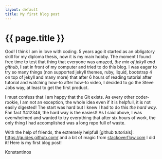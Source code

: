 ```yaml
---
layout: default
title: My first blog post
---
```


# {{ page.title }}

God! I think I am in love with coding. 5 years ago it started as an obligatory skill for my diploma thesis, now it is my main hobby. The moment I found free time to test that thing that everyone was amazed, _the mix of jekyll and github_, I sat in front of my computer and tried to do this blog. I was eager to try so many things (non supported jekyll themes, ruby, liquid, bootstrap 4 on top of jekyll and many more) that after 6 hours of reading tutorial after tutorial and watching how-to after how-to video, I decided to go the Steve Jobs way, at least to get the first product.

I must confess that I am happy that the Git exists. As every other coder-rookie, I am not an exception, the whole idea even if it is helpfull, it is not easily digested! The start was hard but I knew I had to do this *the hard way*. Fan fact #412346, the hard way is the easiest! As I said above, I was overwhelmed and wanted to try everything that after six hours of work, the only thing I had accomplished was a long repo full of waste. 

With the help of friends, the extremely helpfull [github tutorials]: https://guides.github.com/ and a bit of magic from [stackoverflow.com](https://stackoverflow.com "stackoverflow's Homepage") I did it! Here is my first blog post!

Konstantinos